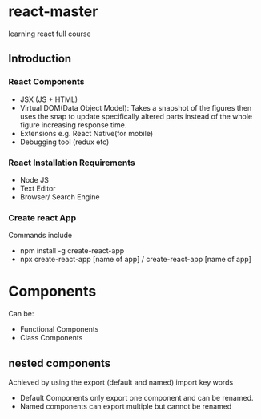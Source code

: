 # react-master
learning react full course

## Introduction
### React Components
- JSX (JS + HTML)
- Virtual DOM(Data Object Model): Takes a snapshot of the figures then uses the snap to update specifically altered parts instead of the whole figure increasing response time.
- Extensions e.g. React Native(for mobile)
- Debugging tool (redux etc)

### React Installation Requirements
- Node JS
- Text Editor
- Browser/  Search Engine

### Create react App
Commands include
- npm install -g create-react-app
- npx create-react-app [name of app] / create-react-app [name of app]

# Components
Can be:
- Functional Components
- Class Components

## nested components
Achieved by using the export (default and named) import key words
- Default Components only export one component and can be renamed.
- Named components can export multiple but cannot be renamed
